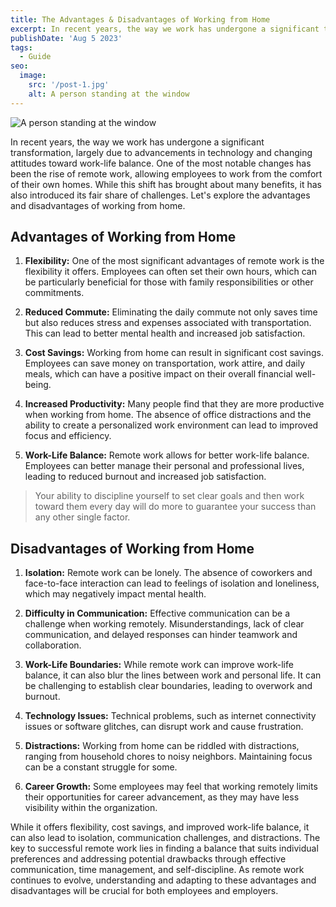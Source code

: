 ```yaml
---
title: The Advantages & Disadvantages of Working from Home
excerpt: In recent years, the way we work has undergone a significant transformation, largely due to advancements in technology and changing attitudes toward work-life balance. One of the most notable changes has been the rise of remote work, allowing employees to work from the comfort of their own homes.
publishDate: 'Aug 5 2023'
tags:
  - Guide
seo:
  image:
    src: '/post-1.jpg'
    alt: A person standing at the window
---
```


![A person standing at the window](/post-1.jpg)
 
In recent years, the way we work has undergone a significant transformation, largely due to advancements in technology and changing attitudes toward work-life balance. One of the most notable changes has been the rise of remote work, allowing employees to work from the comfort of their own homes. While this shift has brought about many benefits, it has also introduced its fair share of challenges. Let's explore the advantages and disadvantages of working from home.

## Advantages of Working from Home

1. **Flexibility:** One of the most significant advantages of remote work is the flexibility it offers. Employees can often set their own hours, which can be particularly beneficial for those with family responsibilities or other commitments.

2. **Reduced Commute:** Eliminating the daily commute not only saves time but also reduces stress and expenses associated with transportation. This can lead to better mental health and increased job satisfaction.

3. **Cost Savings:** Working from home can result in significant cost savings. Employees can save money on transportation, work attire, and daily meals, which can have a positive impact on their overall financial well-being.

4. **Increased Productivity:** Many people find that they are more productive when working from home. The absence of office distractions and the ability to create a personalized work environment can lead to improved focus and efficiency.

5. **Work-Life Balance:** Remote work allows for better work-life balance. Employees can better manage their personal and professional lives, leading to reduced burnout and increased job satisfaction.

> Your ability to discipline yourself to set clear goals and then work toward them every day will do more to guarantee your success than any other single factor.

## Disadvantages of Working from Home

1. **Isolation:** Remote work can be lonely. The absence of coworkers and face-to-face interaction can lead to feelings of isolation and loneliness, which may negatively impact mental health.

2. **Difficulty in Communication:** Effective communication can be a challenge when working remotely. Misunderstandings, lack of clear communication, and delayed responses can hinder teamwork and collaboration.

3. **Work-Life Boundaries:** While remote work can improve work-life balance, it can also blur the lines between work and personal life. It can be challenging to establish clear boundaries, leading to overwork and burnout.

4. **Technology Issues:** Technical problems, such as internet connectivity issues or software glitches, can disrupt work and cause frustration.

5. **Distractions:** Working from home can be riddled with distractions, ranging from household chores to noisy neighbors. Maintaining focus can be a constant struggle for some.

6. **Career Growth:** Some employees may feel that working remotely limits their opportunities for career advancement, as they may have less visibility within the organization.

While it offers flexibility, cost savings, and improved work-life balance, it can also lead to isolation, communication challenges, and distractions. The key to successful remote work lies in finding a balance that suits individual preferences and addressing potential drawbacks through effective communication, time management, and self-discipline. As remote work continues to evolve, understanding and adapting to these advantages and disadvantages will be crucial for both employees and employers.
